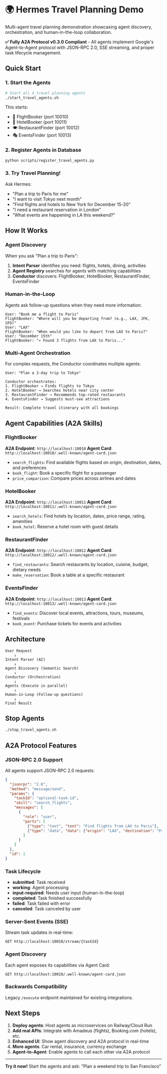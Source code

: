 # 🌍 Hermes Travel Planning Demo

Multi-agent travel planning demonstration showcasing agent discovery, orchestration, and human-in-the-loop collaboration.

**✅ Fully A2A Protocol v0.3.0 Compliant** - All agents implement Google's Agent-to-Agent protocol with JSON-RPC 2.0, SSE streaming, and proper task lifecycle management.

## Quick Start

### 1. Start the Agents

```bash
# Start all 4 travel planning agents
./start_travel_agents.sh
```

This starts:
- 🛫 FlightBooker (port 10010)
- 🏨 HotelBooker (port 10011)
- 🍽️ RestaurantFinder (port 10012)
- 🎭 EventsFinder (port 10013)

### 2. Register Agents in Database

```bash
python scripts/register_travel_agents.py
```

### 3. Try Travel Planning!

Ask Hermes:
- "Plan a trip to Paris for me"
- "I want to visit Tokyo next month"
- "Find flights and hotels to New York for December 15-20"
- "I need a restaurant reservation in London"
- "What events are happening in LA this weekend?"

## How It Works

### Agent Discovery

When you ask "Plan a trip to Paris":

1. **Intent Parser** identifies you need: flights, hotels, dining, activities
2. **Agent Registry** searches for agents with matching capabilities
3. **Conductor** discovers: FlightBooker, HotelBooker, RestaurantFinder, EventsFinder

### Human-in-the-Loop

Agents ask follow-up questions when they need more information:

```
User: "Book me a flight to Paris"
FlightBooker: "Where will you be departing from? (e.g., LAX, JFK, SFO)"
User: "LAX"
FlightBooker: "When would you like to depart from LAX to Paris?"
User: "December 15th"
FlightBooker: "✈️ Found 3 flights from LAX to Paris..."
```

### Multi-Agent Orchestration

For complex requests, the Conductor coordinates multiple agents:

```
User: "Plan a 3-day trip to Tokyo"

Conductor orchestrates:
1. FlightBooker → Finds flights to Tokyo
2. HotelBooker → Searches hotels near city center
3. RestaurantFinder → Recommends top-rated restaurants
4. EventsFinder → Suggests must-see attractions

Result: Complete travel itinerary with all bookings
```

## Agent Capabilities (A2A Skills)

### FlightBooker
**A2A Endpoint**: `http://localhost:10010`
**Agent Card**: `http://localhost:10010/.well-known/agent-card.json`
- `search_flights`: Find available flights based on origin, destination, dates, and preferences
- `book_flight`: Book a specific flight for a passenger
- `price_comparison`: Compare prices across airlines and dates

### HotelBooker
**A2A Endpoint**: `http://localhost:10011`
**Agent Card**: `http://localhost:10011/.well-known/agent-card.json`
- `search_hotels`: Find hotels by location, dates, price range, rating, amenities
- `book_hotel`: Reserve a hotel room with guest details

### RestaurantFinder
**A2A Endpoint**: `http://localhost:10012`
**Agent Card**: `http://localhost:10012/.well-known/agent-card.json`
- `find_restaurants`: Search restaurants by location, cuisine, budget, dietary needs
- `make_reservation`: Book a table at a specific restaurant

### EventsFinder
**A2A Endpoint**: `http://localhost:10013`
**Agent Card**: `http://localhost:10013/.well-known/agent-card.json`
- `find_events`: Discover local events, attractions, tours, museums, festivals
- `book_event`: Purchase tickets for events and activities

## Architecture

```
User Request
    ↓
Intent Parser (AI)
    ↓
Agent Discovery (Semantic Search)
    ↓
Conductor (Orchestration)
    ↓
Agents (Execute in parallel)
    ↓
Human-in-Loop (Follow-up questions)
    ↓
Final Result
```

## Stop Agents

```bash
./stop_travel_agents.sh
```

## A2A Protocol Features

### JSON-RPC 2.0 Support
All agents support JSON-RPC 2.0 requests:
```json
{
  "jsonrpc": "2.0",
  "method": "message/send",
  "params": {
    "taskId": "optional-task-id",
    "skill": "search_flights",
    "messages": [
      {
        "role": "user",
        "parts": [
          {"type": "text", "text": "Find flights from LAX to Paris"},
          {"type": "data", "data": {"origin": "LAX", "destination": "Paris"}}
        ]
      }
    ]
  },
  "id": 1
}
```

### Task Lifecycle
- **submitted**: Task received
- **working**: Agent processing
- **input-required**: Needs user input (human-in-the-loop)
- **completed**: Task finished successfully
- **failed**: Task failed with error
- **canceled**: Task canceled by user

### Server-Sent Events (SSE)
Stream task updates in real-time:
```
GET http://localhost:10010/stream/{taskId}
```

### Agent Discovery
Each agent exposes its capabilities via Agent Card:
```
GET http://localhost:10010/.well-known/agent-card.json
```

### Backwards Compatibility
Legacy `/execute` endpoint maintained for existing integrations.

## Next Steps

1. **Deploy agents**: Host agents as microservices on Railway/Cloud Run
2. **Add real APIs**: Integrate with Amadeus (flights), Booking.com (hotels), etc.
3. **Enhanced UI**: Show agent discovery and A2A protocol in real-time
4. **More agents**: Car rental, insurance, currency exchange
5. **Agent-to-Agent**: Enable agents to call each other via A2A protocol

---

**Try it now!** Start the agents and ask: "Plan a weekend trip to San Francisco"
